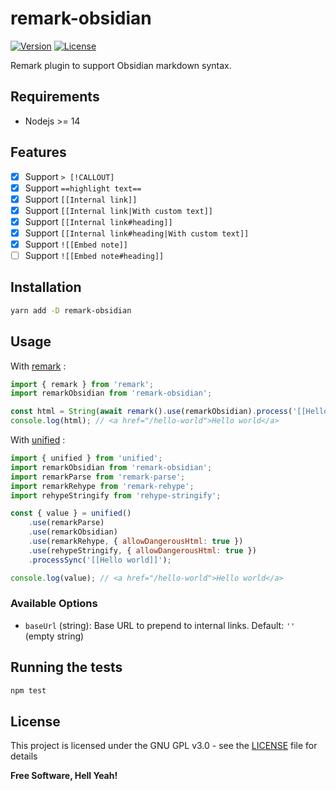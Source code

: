 # remark-obsidian

[![Version](https://img.shields.io/npm/v/remark-obsidian.svg?colorA=181C31&colorB=212839&label=version&sort=semver&style=flat-square)](https://www.npmjs.com/package/remark-obsidian)
[![License](https://img.shields.io/badge/license-GPL%20v3%2B-yellow.svg?style=flat-square&colorA=181C31&colorB=212839)](https://raw.githubusercontent.com/johackim/remark-obsidian/master/LICENSE.txt)

Remark plugin to support Obsidian markdown syntax.

## Requirements

- Nodejs >= 14

## Features

- [x] Support `> [!CALLOUT]`
- [x] Support `==highlight text==`
- [x] Support `[[Internal link]]`
- [x] Support `[[Internal link|With custom text]]`
- [x] Support `[[Internal link#heading]]`
- [x] Support `[[Internal link#heading|With custom text]]`
- [x] Support `![[Embed note]]`
- [ ] Support `![[Embed note#heading]]`

## Installation

```bash
yarn add -D remark-obsidian
```

## Usage

With [remark](https://github.com/remarkjs/remark/) :

```js
import { remark } from 'remark';
import remarkObsidian from 'remark-obsidian';

const html = String(await remark().use(remarkObsidian).process('[[Hello world]]'));
console.log(html); // <a href="/hello-world">Hello world</a>
```

With [unified](https://github.com/unifiedjs/unified) :

```js
import { unified } from 'unified';
import remarkObsidian from 'remark-obsidian';
import remarkParse from 'remark-parse';
import remarkRehype from 'remark-rehype';
import rehypeStringify from 'rehype-stringify';

const { value } = unified()
    .use(remarkParse)
    .use(remarkObsidian)
    .use(remarkRehype, { allowDangerousHtml: true })
    .use(rehypeStringify, { allowDangerousHtml: true })
    .processSync('[[Hello world]]');

console.log(value); // <a href="/hello-world">Hello world</a>
```

### Available Options

- `baseUrl` (string): Base URL to prepend to internal links. Default: `''` (empty string)

## Running the tests

```bash
npm test
```

## License

This project is licensed under the GNU GPL v3.0 - see the [LICENSE](https://raw.githubusercontent.com/johackim/remark-obsidian/master/LICENSE.txt) file for details

**Free Software, Hell Yeah!**
